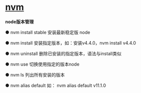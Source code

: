 

# [ nvm](https://github.com/nvm-sh/nvm#usage)

**node版本管理**

● nvm install stable 安装最新稳定版 node

● nvm install <version> 安装指定版本，如：安装v4.4.0，nvm install v4.4.0

● nvm uninstall <version> 删除已安装的指定版本，语法与install类似

● nvm use <version> 切换使用指定的版本node

● nvm ls 列出所有安装的版本

● nvm alias default <version> 如： nvm alias default v11.1.0



